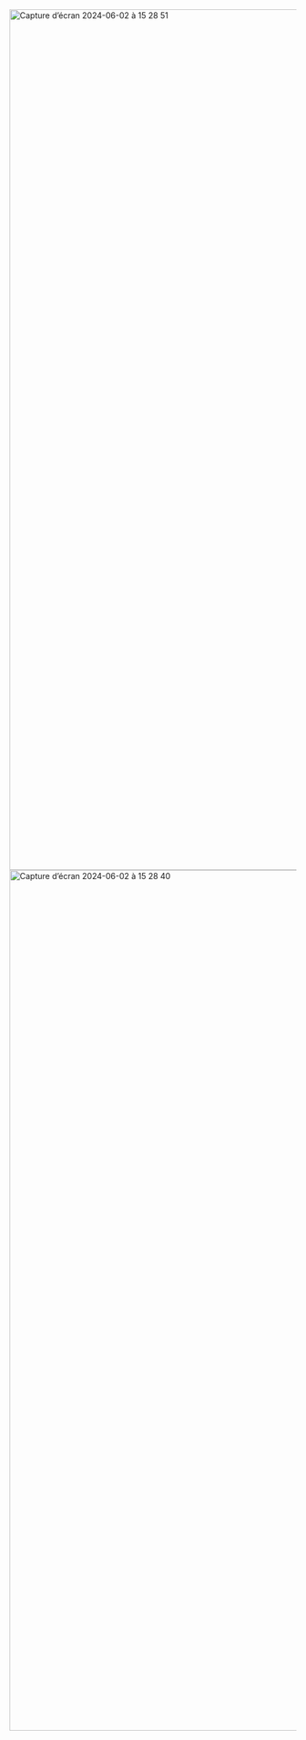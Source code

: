 <img width="1510" alt="Capture d’écran 2024-06-02 à 15 28 51" src="https://github.com/CodeZou/springSecurity2/assets/153466174/0b3ef62a-eb99-422b-98b5-8f78fd1e00bc">
<img width="1510" alt="Capture d’écran 2024-06-02 à 15 28 40" src="https://github.com/CodeZou/springSecurity2/assets/153466174/b0517166-8745-44fb-ba5a-731acbdb133f">

